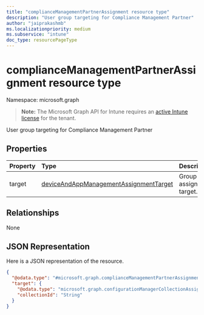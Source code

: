 ```yaml
---
title: "complianceManagementPartnerAssignment resource type"
description: "User group targeting for Compliance Management Partner"
author: "jaiprakashmb"
ms.localizationpriority: medium
ms.subservice: "intune"
doc_type: resourcePageType
---
```


# complianceManagementPartnerAssignment resource type

Namespace: microsoft.graph

> **Note:** The Microsoft Graph API for Intune requires an [active Intune license](https://go.microsoft.com/fwlink/?linkid=839381) for the tenant.

User group targeting for Compliance Management Partner

## Properties
|Property|Type|Description|
|:---|:---|:---|
|target|[deviceAndAppManagementAssignmentTarget](../resources/intune-shared-deviceandappmanagementassignmenttarget.md)|Group assignment target.|

## Relationships
None

## JSON Representation
Here is a JSON representation of the resource.
<!-- {
  "blockType": "resource",
  "@odata.type": "microsoft.graph.complianceManagementPartnerAssignment"
}
-->
``` json
{
  "@odata.type": "#microsoft.graph.complianceManagementPartnerAssignment",
  "target": {
    "@odata.type": "microsoft.graph.configurationManagerCollectionAssignmentTarget",
    "collectionId": "String"
  }
}
```
